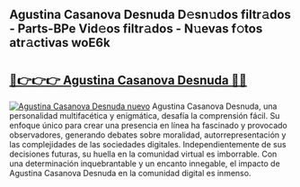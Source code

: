 ## Agustina Casanova Desnuda D𝚎sn𝚞dos filtr𝚊dos - Parts-BPe Vid𝚎os filtr𝚊dos - N𝚞evas f𝚘tos atr𝚊ctivas woE6k

# <h2><a href="http://mb0o1sp.tromn.icu/?c=Agustina+Casanova+Desnuda">🔗👉👉👉 Agustina Casanova Desnuda 🔗🔗</a></h2>

[![Agustina Casanova Desnuda nuevo](https://i.imgur.com/pEAQMta.gif)](http://mb0o1sp.tromn.icu/?c=Agustina+Casanova+Desnuda)
Agustina Casanova Desnuda, una personalidad multifacética y enigmática, desafía la comprensión fácil. Su enfoque único para crear una presencia en línea ha fascinado y provocado observadores, generando debates sobre moralidad, autorrepresentación y las complejidades de las sociedades digitales. Independientemente de sus decisiones futuras, su huella en la comunidad virtual es imborrable. Con una determinación inquebrantable y un encanto innegable, el impacto de Agustina Casanova Desnuda en la comunidad digital es inmenso.

